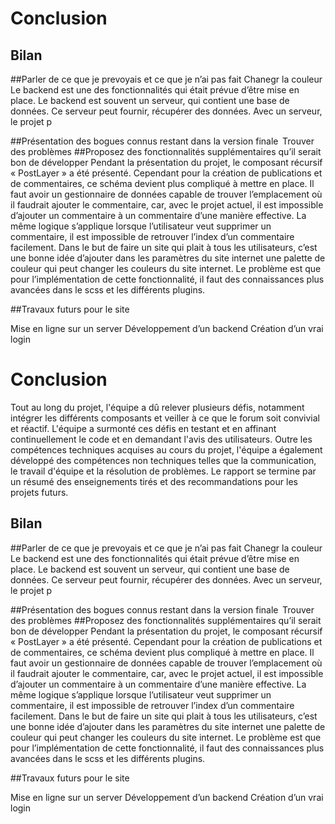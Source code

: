 # Conclusion 

## Bilan



##Parler de ce que je prevoyais et ce que je n’ai pas fait
Chanegr la couleur 
Le backend est une des fonctionnalités qui était prévue d’être mise en place. Le backend est souvent un serveur, qui contient une base de données. Ce serveur peut fournir, récupérer des données. Avec un serveur, le projet p

##Présentation des bogues connus restant dans la version finale  
Trouver des problèmes
##Proposez des fonctionnalités supplémentaires qu’il serait bon de développer 
Pendant la présentation du projet, le composant récursif « PostLayer » a été présenté. Cependant pour la création de publications et de commentaires, ce schéma devient plus compliqué à mettre en place. Il faut avoir un gestionnaire de données capable de trouver l’emplacement où il faudrait ajouter le commentaire, car, avec le projet actuel, il est impossible d’ajouter un commentaire à un commentaire d’une manière effective. La même logique s’applique lorsque l’utilisateur veut supprimer un commentaire, il est impossible de retrouver l’index d’un commentaire facilement.
Dans le but de faire un site qui plait à tous les utilisateurs, c’est une bonne idée d’ajouter dans les paramètres du site internet une palette de couleur qui peut changer les couleurs du site internet. Le problème est que pour l’implémentation de cette fonctionnalité, il faut des connaissances plus avancées dans le scss et les différents plugins.


##Travaux futurs pour le site

Mise en ligne sur un server 
Développement d’un backend
Création d’un vrai login 
# Conclusion 

Tout au long du projet, l'équipe a dû relever plusieurs défis, notamment intégrer les différents composants et veiller à ce que le forum soit convivial et réactif. L'équipe a surmonté ces défis en testant et en affinant continuellement le code et en demandant l'avis des utilisateurs.
Outre les compétences techniques acquises au cours du projet, l'équipe a également développé des compétences non techniques telles que la communication, le travail d'équipe et la résolution de problèmes. Le rapport se termine par un résumé des enseignements tirés et des recommandations pour les projets futurs.
## Bilan
##Parler de ce que je prevoyais et ce que je n’ai pas fait
Chanegr la couleur 
Le backend est une des fonctionnalités qui était prévue d’être mise en place. Le backend est souvent un serveur, qui contient une base de données. Ce serveur peut fournir, récupérer des données. Avec un serveur, le projet p

##Présentation des bogues connus restant dans la version finale  
Trouver des problèmes
##Proposez des fonctionnalités supplémentaires qu’il serait bon de développer 
Pendant la présentation du projet, le composant récursif « PostLayer » a été présenté. Cependant pour la création de publications et de commentaires, ce schéma devient plus compliqué à mettre en place. Il faut avoir un gestionnaire de données capable de trouver l’emplacement où il faudrait ajouter le commentaire, car, avec le projet actuel, il est impossible d’ajouter un commentaire à un commentaire d’une manière effective. La même logique s’applique lorsque l’utilisateur veut supprimer un commentaire, il est impossible de retrouver l’index d’un commentaire facilement.
Dans le but de faire un site qui plait à tous les utilisateurs, c’est une bonne idée d’ajouter dans les paramètres du site internet une palette de couleur qui peut changer les couleurs du site internet. Le problème est que pour l’implémentation de cette fonctionnalité, il faut des connaissances plus avancées dans le scss et les différents plugins.


##Travaux futurs pour le site

Mise en ligne sur un server 
Développement d’un backend
Création d’un vrai login 